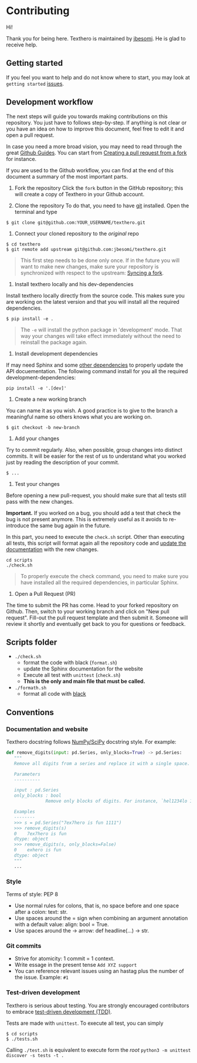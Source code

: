# Contributing

Hi!

Thank you for being here. Texthero is maintained by [jbesomi](https://github.com/jbesomi). He is glad to receive help.

## Getting started

If you feel you want to help and do not know where to start, you may look at  `getting started` [issues](https://github.com/jbesomi/texthero/issues).

## Development workflow

The next steps will guide you towards making contributions on this repository. You just have to follows step-by-step. If anything is not clear or you have an idea on how to improve this document, feel free to edit it and open a pull request.

In case you need a more broad vision, you may need to read through the great [Github Guides](https://guides.github.com/). You can start from [Creating a pull request from a fork](https://help.github.com/en/github/collaborating-with-issues-and-pull-requests/creating-a-pull-request-from-a-fork) for instance.

If you are used to the Github workflow, you can find at the end of this document a summary of the most important parts.


1. Fork the repository
   Click the `fork` button in the GitHub repository; this will create a copy of Texthero in your Github account.

1. Clone the repository
   To do that, you need to have [git](https://git-scm.com/) installed. Open the terminal and type
```
$ git clone git@github.com:YOUR_USERNAME/texthero.git
```
1. Connect your cloned repository to the _original_ repo

```
$ cd texthero
$ git remote add upstream git@github.com:jbesomi/texthero.git
```

> This first step needs to be done only once. If in the future you will want to make new changes, make sure your repository is synchronized with respect to the upstream: [Syncing a fork](https://help.github.com/en/github/collaborating-with-issues-and-pull-requests/syncing-a-fork).

1. Install texthero locally and his dev-dependencies

Install texthero locally directly from the source code. This makes sure you are working on the latest version and that you will install all the required dependencies.

```
$ pip install -e .
```

> The `-e` will install the python package in 'development' mode. That way your changes will take effect immediately without the need to reinstall the package again.

1. Install development dependencies

If may need Sphinx and some [other dependencies](../setup.cfg) to properly update the API docuementation. The following command install for you all the required development-dependencies:

```
pip install -e '.[dev]'
```


1. Create a new working branch

You can name it as you wish. A good practice is to give to the branch a meaningful name so others knows what you are working on.

```
$ git checkout -b new-branch
```

1. Add your changes

Try to commit regularly. Also, when possible, group changes into distinct commits. It will be easier for the rest of us to understand what you worked just by reading the description of your commit.

```
$ ...
```

1. Test your changes

Before opening a new pull-request, you should make sure that all tests still pass with the new changes. 

**Important.** If you worked on a bug, you should add a test that check the bug is not present anymore. This is extremely useful as it avoids to re-introduce the same bug again in the future.

In this part, you need to execute the `check.sh` script. Other than executing all tests, this script will format again all the repository code and [update the documentation](#documentation) with the new changes.


```
cd scripts
./check.sh
```

> To properly execute the check command, you need to make sure you have installed all the required dependencies, in particular Sphinx.

1. Open a Pull Request (PR)

The time to submit the PR has come. Head to your forked repository on Github. Then, switch to your working branch and click on "New pull request". Fill-out the pull request template and then submit it. Someone will review it shortly and eventually get back to you for questions or feedback.


## Scripts folder

- `./check.sh`
   - format the code with black (`format.sh`)
   - update the Sphinx documentation for the website
   - Execute all test with `unittest` (`check.sh`)
   - **This is the only and main file that must be called.**
- `./formath.sh`
   - format all code with [black](https://github.com/psf/black)

## Conventions

### Documentation and website

Texthero docstring follows [NumPy/SciPy](https://numpydoc.readthedocs.io/en/latest/format.html) docstring style. For example:

```python
def remove_digits(input: pd.Series, only_blocks=True) -> pd.Series:
   """
   Remove all digits from a series and replace it with a single space.

   Parameters
   ----------

   input : pd.Series
   only_blocks : bool
               Remove only blocks of digits. For instance, `hel1234lo 1234` becomes `hel1234lo`.

   Examples
   --------
   >>> s = pd.Series("7ex7hero is fun 1111")
   >>> remove_digits(s)
   0    7ex7hero is fun 
   dtype: object
   >>> remove_digits(s, only_blocks=False)
   0    exhero is fun 
   dtype: object
   """
   ...
```

### Style

Terms of style: PEP 8

- Use normal rules for colons, that is, no space before and one space after a colon: text: str.
- Use spaces around the = sign when combining an argument annotation with a default value: align: bool = True.
- Use spaces around the -> arrow: def headline(...) -> str.

### Git commits

- Strive for atomicity: 1 commit = 1 context.
- Write essage in the present tense `Add XYZ support`
- You can reference relevant issues using an hastag plus the number of the issue. Example: `#1`


### Test-driven development


Texthero is serious about testing. You are strongly encouraged contributors to embrace [test-driven development (TDD)](https://en.wikipedia.org/wiki/Test-driven_development).


Tests are made with `unittest`.
To execute all test, you can simply
```
$ cd scripts
$ ./tests.sh
```

Calling `./test.sh` is equivalent to execute form the _root_ `python3 -m unittest discover -s tests -t .`
